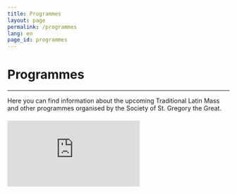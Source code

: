 ```yaml
---
title: Programmes
layout: page
permalink: /programmes
lang: en
page_id: programmes
---
```


# Programmes

---

Here you can find information about the upcoming Traditional Latin Mass and other programmes organised by the Society of St. Gregory the Great.

<div class="relative max-w-4xl mx-auto" style="margin: 20px 0;">
    <div class="relative w-full h-0 calendar-container" style="padding-bottom: 75%;">
        <iframe src="https://calendar.google.com/calendar/embed?height=600&wkst=1&ctz=Europe%2FHelsinki&showPrint=0&showNav=0&mode=AGENDA&showCalendars=0&src=MmIxYzJmYmFlMjViNDQ3N2U0MTcxMGFiYWQ0OTg5NWQzMGI0MzY3N2EyMTM5MzdiOTcwOTU4NWY2MTJmOTg2MkBncm91cC5jYWxlbmRhci5nb29nbGUuY29t&color=%234285f4" 
                class="absolute top-0 left-0 w-full h-full border border-gray-400" 
                frameborder="0" scrolling="no"></iframe>
    </div>
</div>

<style>
.calendar-container {
    max-height: 37.5rem; /* 600px in rem */
}
@media (max-width: 640px) {
    .calendar-container {
        padding-bottom: 120% !important;
        max-height: 25rem; /* 400px in rem for mobile */
    }
}
@media (min-width: 641px) {
    .calendar-container {
        padding-bottom: 75% !important;
        max-height: 37.5rem; /* 600px in rem for desktop */
    }
}
</style>
